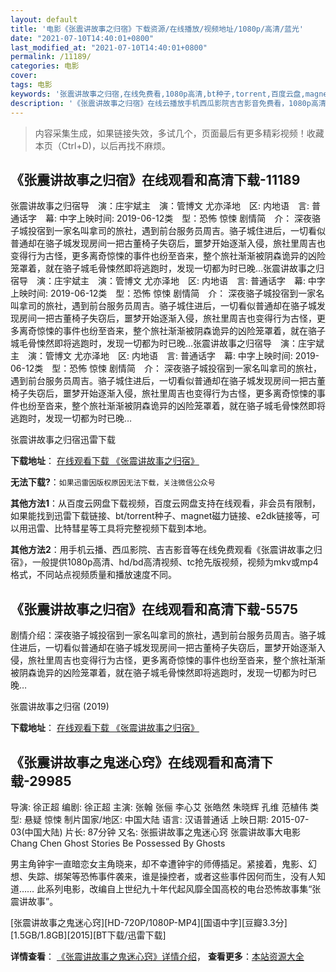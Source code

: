 ```yaml
---
layout: default
title: '电影《张震讲故事之归宿》下载资源/在线播放/视频地址/1080p/高清/蓝光'
date: "2021-07-10T14:40:01+0800"
last_modified_at: "2021-07-10T14:40:01+0800"
permalink: /11189/
categories: 电影
cover:
tags: 电影
keywords: '张震讲故事之归宿,在线免费看,1080p高清,bt种子,torrent,百度云盘,magnet,磁力链,迅雷下载资源'
description: '《张震讲故事之归宿》在线云播放手机西瓜影院吉吉影音免费看，1080p高清bd/hd未删减完整版和tc抢先枪版，mkv/mp4格式，附带bt/torrent种子、magnet/磁力链、百度云盘、网盘资源迅雷下载链接'
---
```


>内容采集生成，如果链接失效，多试几个，页面最后有更多精彩视频！收藏本页（Ctrl+D)，以后再找不麻烦。


## 《张震讲故事之归宿》在线观看和高清下载-11189

张震讲故事之归宿导　演：庄宇斌主　演：管博文 尤亦泽地　区: 内地语　言: 普通话字　幕: 中字上映时间: 2019-06-12类　型：恐怖 惊悚 剧情简　介： 深夜骆子城投宿到一家名叫拿司的旅社，遇到前台服务员周吉。骆子城住进后，一切看似普通却在骆子城发现房间一把古董椅子失窃后，噩梦开始逐渐入侵，旅社里周吉也变得行为古怪，更多离奇惊悚的事件也纷至沓来，整个旅社渐渐被阴森诡异的凶险笼罩着，就在骆子城毛骨悚然即将逃跑时，发现一切都为时已晚…张震讲故事之归宿导　演：庄宇斌主　演：管博文 尤亦泽地　区: 内地语　言: 普通话字　幕: 中字上映时间: 2019-06-12类　型：恐怖 惊悚 剧情简　介： 深夜骆子城投宿到一家名叫拿司的旅社，遇到前台服务员周吉。骆子城住进后，一切看似普通却在骆子城发现房间一把古董椅子失窃后，噩梦开始逐渐入侵，旅社里周吉也变得行为古怪，更多离奇惊悚的事件也纷至沓来，整个旅社渐渐被阴森诡异的凶险笼罩着，就在骆子城毛骨悚然即将逃跑时，发现一切都为时已晚…张震讲故事之归宿导　演：庄宇斌主　演：管博文 尤亦泽地　区: 内地语　言: 普通话字　幕: 中字上映时间: 2019-06-12类　型：恐怖 惊悚 剧情简　介： 深夜骆子城投宿到一家名叫拿司的旅社，遇到前台服务员周吉。骆子城住进后，一切看似普通却在骆子城发现房间一把古董椅子失窃后，噩梦开始逐渐入侵，旅社里周吉也变得行为古怪，更多离奇惊悚的事件也纷至沓来，整个旅社渐渐被阴森诡异的凶险笼罩着，就在骆子城毛骨悚然即将逃跑时，发现一切都为时已晚…


张震讲故事之归宿迅雷下载

**下载地址**： [在线观看下载 《张震讲故事之归宿》](https://www.993dy.com//vod-detail-id-35682.html) 


**无法下载?**：`如果迅雷因版权原因无法下载，关注微信公众号 `

**其他方法1**：从百度云网盘下载视频，百度云网盘支持在线观看，非会员有限制，如果能找到迅雷下载链接、bt/torrent种子、magnet磁力链接、e2dk链接等，可以用迅雷、比特彗星等工具将完整视频下载到本地。

**其他方法2**：用手机云播、西瓜影院、吉吉影音等在线免费观看《张震讲故事之归宿》，一般提供1080p高清、hd/bd高清视频、tc抢先版视频，视频为mkv或mp4格式，不同站点视频质量和播放速度不同。


## 《张震讲故事之归宿》在线观看和高清下载-5575

剧情介绍：深夜骆子城投宿到一家名叫拿司的旅社，遇到前台服务员周吉。骆子城住进后，一切看似普通却在骆子城发现房间一把古董椅子失窃后，噩梦开始逐渐入侵，旅社里周吉也变得行为古怪，更多离奇惊悚的事件也纷至沓来，整个旅社渐渐被阴森诡异的凶险笼罩着，就在骆子城毛骨悚然即将逃跑时，发现一切都为时已晚…


张震讲故事之归宿 (2019)

**下载地址**： [在线观看下载 《张震讲故事之归宿》](https://www.btbtdy.me/btdy/dy16050.html) 


## 《张震讲故事之鬼迷心窍》在线观看和高清下载-29985

导演: 徐正超 编剧: 徐正超 主演: 张翰 张俪 李心艾 张皓然 朱晓辉 孔维 范植伟 类型: 悬疑 惊悚 制片国家/地区: 中国大陆 语言: 汉语普通话 上映日期: 2015-07-03(中国大陆) 片长: 87分钟 又名: 张振讲故事之鬼迷心窍 张震讲故事大电影 Chang Chen Ghost Stories Be Possessed By Ghosts

男主角钟宇一直暗恋女主角晓来，却不幸遭钟宇的师傅插足。紧接着，鬼影、幻想、失踪、绑架等恐怖事件袭来，谁是操控者，或者这些事件因何而生，没有人知道…… 此系列电影，改编自上世纪九十年代起风靡全国高校的电台恐怖故事集“张震讲故事”。


[张震讲故事之鬼迷心窍][HD-720P/1080P-MP4][国语中字][豆瓣3.3分][1.5GB/1.8GB][2015][BT下载/迅雷下载]

**详情查看**： [《张震讲故事之鬼迷心窍》详情介绍](/movie/29985/)， **查看更多**：[本站资源大全](/movie/t/all/)

